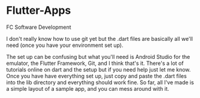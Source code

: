 # Flutter-Apps
FC Software Development

I don't really know how to use git yet but the .dart files are basically all we'll need (once you have your environment set up).

The set up can be confusing but what you'll need is Android Studio for the emulator, the Flutter Framework, Git, and I think that's it. There's a lot of tutorials online on dart and the setup but if you need help just let me know. Once you have have everything set up, just copy and paste the .dart files into the lib directory and everything should work fine. So far, all I've made is a simple layout of a sample app, and you can mess around with it.
